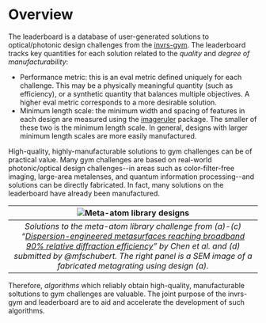 # Overview

The leaderboard is a database of user-generated solutions to optical/photonic design challenges from the [invrs-gym](https://invrs-io.github.io/gym/index.html). The leaderboard tracks key quantities for each solution related to the _quality_ and _degree of manufacturability_:
- Performance metric: this is an eval metric defined uniquely for each challenge. This may be a physically meaningful quantity (such as efficiency), or a synthetic quantity that balances multiple objectives. A higher eval metric corresponds to a more desirable solution.
- Minimum length scale: the minimum width and spacing of features in each design are measured using the [imageruler](https://github.com/NanoComp/imageruler) package. The smaller of these two is the minimum length scale. In general, designs with larger minimum length scales are more easily manufactured.

High-quality, highly-manufacturable solutions to gym challenges can be of practical value. Many gym challenges are based on real-world photonic/optical design challenges--in areas such as color-filter-free imaging, large-area metalenses, and quantum information processing--and solutions can be directly fabricated. In fact, many solutions on the leaderboard have already been manufactured.

| ![Meta-atom library designs](/img/meta_atom_library_designs.png) |
|:--:|
| *Solutions to the meta-atom library challenge from (a)-(c) “[Dispersion-engineered metasurfaces reaching broadband 90% relative diffraction efficiency](https://www.nature.com/articles/s41467-023-38185-2)” by Chen et al. and (d) submitted by @mfschubert. The right panel is a SEM image of a fabricated metagrating using design (a).* |

Therefore, _algorithms_ which reliably obtain high-quality, manufacturable soltutions to gym challenges are valuable. The joint purpose of the invrs-gym and leaderboard are to aid and accelerate the development of such algorithms.
